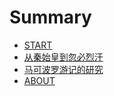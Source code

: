 # Summary

- [START](start.md)
- [从秦始皇到忽必烈汗](00_pre/kubla.md)
- [马可波罗游记的研究](./01_init_marco/yule.md)
- [ABOUT](./about/author.md)
